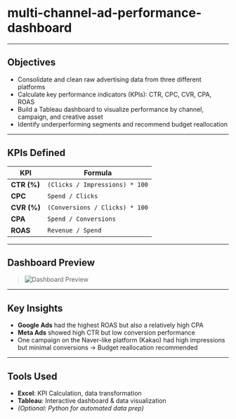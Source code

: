 # multi-channel-ad-performance-dashboard

---

## Objectives

- Consolidate and clean raw advertising data from three different platforms
- Calculate key performance indicators (KPIs): CTR, CPC, CVR, CPA, ROAS
- Build a Tableau dashboard to visualize performance by channel, campaign, and creative asset
- Identify underperforming segments and recommend budget reallocation

---

## KPIs Defined

| KPI  | Formula |
|------|---------|
| **CTR (%)** | `(Clicks / Impressions) * 100` |
| **CPC** | `Spend / Clicks` |
| **CVR (%)** | `(Conversions / Clicks) * 100` |
| **CPA** | `Spend / Conversions` |
| **ROAS** | `Revenue / Spend` |

---

## Dashboard Preview

> ![Dashboard Preview](dashboard/screenshots/tableau_dashboard_main.png)

---

## Key Insights

- **Google Ads** had the highest ROAS but also a relatively high CPA
- **Meta Ads** showed high CTR but low conversion performance
- One campaign on the Naver-like platform (Kakao) had high impressions but minimal conversions → Budget reallocation recommended

---

## Tools Used

- **Excel**: KPI Calculation, data transformation
- **Tableau**: Interactive dashboard & data visualization
- *(Optional: Python for automated data prep)*
